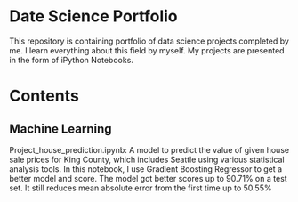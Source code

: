 # Date Science Portfolio
This repository is containing portfolio of data science projects completed by me. I learn everything about this field by myself. My projects are presented in the form of iPython Notebooks.
# Contents
## Machine Learning
Project_house_prediction.ipynb: A model to predict the value of given house sale prices for King County, which includes Seattle using various statistical analysis tools. In this notebook, I use Gradient Boosting Regressor to get a better model and score. The model got better scores up to 90.71% on a test set. It still reduces mean absolute error from the first time up to 50.55%

